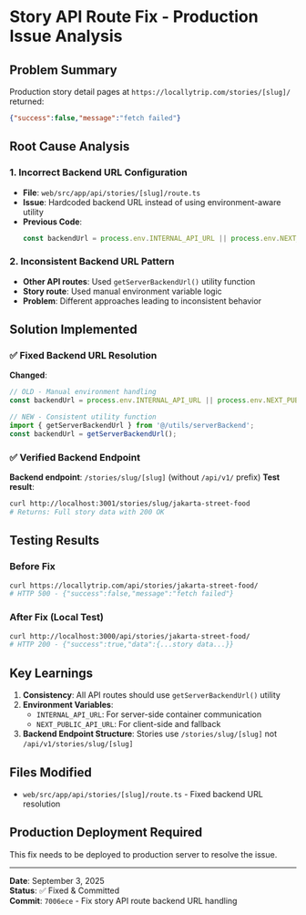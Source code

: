 # Story API Route Fix - Production Issue Analysis

## Problem Summary
Production story detail pages at `https://locallytrip.com/stories/[slug]/` returned:
```json
{"success":false,"message":"fetch failed"}
```

## Root Cause Analysis

### 1. **Incorrect Backend URL Configuration**
- **File**: `web/src/app/api/stories/[slug]/route.ts`
- **Issue**: Hardcoded backend URL instead of using environment-aware utility
- **Previous Code**: 
  ```typescript
  const backendUrl = process.env.INTERNAL_API_URL || process.env.NEXT_PUBLIC_API_URL;
  ```

### 2. **Inconsistent Backend URL Pattern**
- **Other API routes**: Used `getServerBackendUrl()` utility function
- **Story route**: Used manual environment variable logic
- **Problem**: Different approaches leading to inconsistent behavior

## Solution Implemented

### ✅ Fixed Backend URL Resolution
**Changed**: 
```typescript
// OLD - Manual environment handling
const backendUrl = process.env.INTERNAL_API_URL || process.env.NEXT_PUBLIC_API_URL;

// NEW - Consistent utility function
import { getServerBackendUrl } from '@/utils/serverBackend';
const backendUrl = getServerBackendUrl();
```

### ✅ Verified Backend Endpoint
**Backend endpoint**: `/stories/slug/[slug]` (without `/api/v1/` prefix)
**Test result**: 
```bash
curl http://localhost:3001/stories/slug/jakarta-street-food
# Returns: Full story data with 200 OK
```

## Testing Results

### Before Fix
```bash
curl https://locallytrip.com/api/stories/jakarta-street-food/
# HTTP 500 - {"success":false,"message":"fetch failed"}
```

### After Fix (Local Test)
```bash
curl http://localhost:3000/api/stories/jakarta-street-food/
# HTTP 200 - {"success":true,"data":{...story data...}}
```

## Key Learnings

1. **Consistency**: All API routes should use `getServerBackendUrl()` utility
2. **Environment Variables**: 
   - `INTERNAL_API_URL`: For server-side container communication
   - `NEXT_PUBLIC_API_URL`: For client-side and fallback
3. **Backend Endpoint Structure**: Stories use `/stories/slug/[slug]` not `/api/v1/stories/slug/[slug]`

## Files Modified
- `web/src/app/api/stories/[slug]/route.ts` - Fixed backend URL resolution

## Production Deployment Required
This fix needs to be deployed to production server to resolve the issue.

---
**Date**: September 3, 2025  
**Status**: ✅ Fixed & Committed  
**Commit**: `7006ece` - Fix story API route backend URL handling
